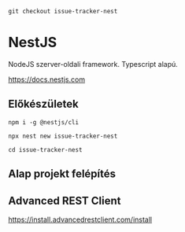 ```git checkout issue-tracker-nest```

# NestJS

NodeJS szerver-oldali framework. Typescript alapú.

https://docs.nestjs.com

## Előkészületek

```
npm i -g @nestjs/cli

npx nest new issue-tracker-nest

cd issue-tracker-nest
```

## Alap projekt felépítés

## Advanced REST Client

https://install.advancedrestclient.com/install

